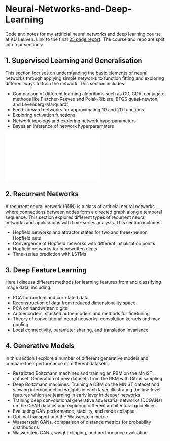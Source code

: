 # Neural-Networks-and-Deep-Learning
Code and notes for my artificial neural networks and deep learning course at KU Leuven. Link to the final [25 page report](final-report.pdf). 
The course and repo are split into four sections:

## 1. Supervised Learning and Generalisation
This section focuses on understanding the basic elements of neural networks through applying simple networks to function fitting and exploring different ways to train the network. This section includes:
  * Comparison of different learning algorithms such as GD, GDA, conjugate methods like Fletcher-Reeves and Polak-Ribiere, BFGS quasi-newton, and Levenberg-Marquardt
  * Feed-forward networks for approximating 1D and 2D functions
  * Exploring activation functions
  * Network topology and exploring network hyperparameters
  * Bayesian inference of network hyperparameters

![](/images/fitted_curves.pdf)
  
## 2. Recurrent Networks
A recurrent neural network (RNN) is a class of artificial neural networks where connections between nodes form a directed graph along a temporal sequence. This section explores different types of recurrent neural networks and applications with time-series analysis. This section includes:
* Hopfield networks and attractor states for two and three-neuron Hopfield nets
* Convergence of Hopfield networks with different initialisation points
* Hopfield networks for handwritten digits
* Time-series prediction with LSTMs

## 3. Deep Feature Learning
Here I discuss different methods for learning features from and classifying image data, including:
* PCA for random and correlated data
* Reconstruction of data from reduced dimensionality space
* PCA on handwritten digits
* Autoencoders, stacked autoencoders and methods for finetuning
* Theory of convolutional neural networks: convolution kernels and max-pooling 
* Local connectivity, parameter sharing, and translation invariance

## 4. Generative Models
In this section I explore a number of different generative models and compare their performance on different datasets.
* Restricted Boltzmann machines and training an RBM on the MNIST dataset. Generation of new datasets from the RBM with Gibbs sampling
* Deep Boltzmann machines. Training a DBM on the MNIST dataset and viewing interconnection weights in each layer, illustrating the low-level features which are learning in early layer in deeper networks
* Training deep convolutional generative adversarial networks (DCGANs) on the CIFAR dataset and exploring different architectural guidelines
* Evaluating GAN performance, stability, and mode collapse
* Optimal transport and the Wasserstein metric
* Wasserstein GANs, comparison of distance metrics for probability distributions
* Wasserstein GANs, weight clipping, and performance evaluation
